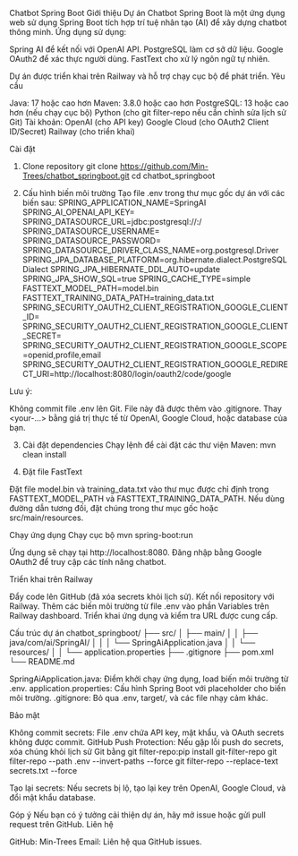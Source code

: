 Chatbot Spring Boot
Giới thiệu
Dự án Chatbot Spring Boot là một ứng dụng web sử dụng Spring Boot tích hợp trí tuệ nhân tạo (AI) để xây dựng chatbot thông minh. Ứng dụng sử dụng:

Spring AI để kết nối với OpenAI API.
PostgreSQL làm cơ sở dữ liệu.
Google OAuth2 để xác thực người dùng.
FastText cho xử lý ngôn ngữ tự nhiên.

Dự án được triển khai trên Railway và hỗ trợ chạy cục bộ để phát triển.
Yêu cầu

Java: 17 hoặc cao hơn
Maven: 3.8.0 hoặc cao hơn
PostgreSQL: 13 hoặc cao hơn (nếu chạy cục bộ)
Python (cho git filter-repo nếu cần chỉnh sửa lịch sử Git)
Tài khoản:
OpenAI (cho API key)
Google Cloud (cho OAuth2 Client ID/Secret)
Railway (cho triển khai)



Cài đặt
1. Clone repository
   git clone https://github.com/Min-Trees/chatbot_springboot.git
   cd chatbot_springboot

2. Cấu hình biến môi trường
   Tạo file .env trong thư mục gốc dự án với các biến sau:
   SPRING_APPLICATION_NAME=SpringAI
   SPRING_AI_OPENAI_API_KEY=<your-openai-api-key>
   SPRING_DATASOURCE_URL=jdbc:postgresql://<host>:<port>/<database>
   SPRING_DATASOURCE_USERNAME=<your-username>
   SPRING_DATASOURCE_PASSWORD=<your-password>
   SPRING_DATASOURCE_DRIVER_CLASS_NAME=org.postgresql.Driver
   SPRING_JPA_DATABASE_PLATFORM=org.hibernate.dialect.PostgreSQLDialect
   SPRING_JPA_HIBERNATE_DDL_AUTO=update
   SPRING_JPA_SHOW_SQL=true
   SPRING_CACHE_TYPE=simple
   FASTTEXT_MODEL_PATH=model.bin
   FASTTEXT_TRAINING_DATA_PATH=training_data.txt
   SPRING_SECURITY_OAUTH2_CLIENT_REGISTRATION_GOOGLE_CLIENT_ID=<your-google-client-id>
   SPRING_SECURITY_OAUTH2_CLIENT_REGISTRATION_GOOGLE_CLIENT_SECRET=<your-google-client-secret>
   SPRING_SECURITY_OAUTH2_CLIENT_REGISTRATION_GOOGLE_SCOPE=openid,profile,email
   SPRING_SECURITY_OAUTH2_CLIENT_REGISTRATION_GOOGLE_REDIRECT_URI=http://localhost:8080/login/oauth2/code/google

Lưu ý:

Không commit file .env lên Git. File này đã được thêm vào .gitignore.
Thay <your-...> bằng giá trị thực tế từ OpenAI, Google Cloud, hoặc database của bạn.

3. Cài đặt dependencies
   Chạy lệnh để cài đặt các thư viện Maven:
   mvn clean install

4. Đặt file FastText

Đặt file model.bin và training_data.txt vào thư mục được chỉ định trong FASTTEXT_MODEL_PATH và FASTTEXT_TRAINING_DATA_PATH.
Nếu dùng đường dẫn tương đối, đặt chúng trong thư mục gốc hoặc src/main/resources.

Chạy ứng dụng
Chạy cục bộ
mvn spring-boot:run


Ứng dụng sẽ chạy tại http://localhost:8080.
Đăng nhập bằng Google OAuth2 để truy cập các tính năng chatbot.

Triển khai trên Railway

Đẩy code lên GitHub (đã xóa secrets khỏi lịch sử).
Kết nối repository với Railway.
Thêm các biến môi trường từ file .env vào phần Variables trên Railway dashboard.
Triển khai ứng dụng và kiểm tra URL được cung cấp.

Cấu trúc dự án
chatbot_springboot/
├── src/
│   ├── main/
│   │   ├── java/com/ai/SpringAI/
│   │   │   └── SpringAiApplication.java
│   │   └── resources/
│   │       └── application.properties
├── .gitignore
├── pom.xml
└── README.md


SpringAiApplication.java: Điểm khởi chạy ứng dụng, load biến môi trường từ .env.
application.properties: Cấu hình Spring Boot với placeholder cho biến môi trường.
.gitignore: Bỏ qua .env, target/, và các file nhạy cảm khác.

Bảo mật

Không commit secrets: File .env chứa API key, mật khẩu, và OAuth secrets không được commit.
GitHub Push Protection: Nếu gặp lỗi push do secrets, xóa chúng khỏi lịch sử Git bằng git filter-repo:pip install git-filter-repo
git filter-repo --path .env --invert-paths --force
git filter-repo --replace-text secrets.txt --force


Tạo lại secrets: Nếu secrets bị lộ, tạo lại key trên OpenAI, Google Cloud, và đổi mật khẩu database.

Góp ý
Nếu bạn có ý tưởng cải thiện dự án, hãy mở issue hoặc gửi pull request trên GitHub.
Liên hệ

GitHub: Min-Trees
Email: Liên hệ qua GitHub issues.

